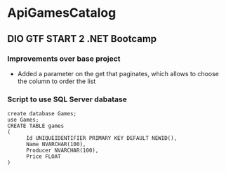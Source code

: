 # ApiGamesCatalog
## DIO GTF START 2 .NET Bootcamp

### Improvements over base project
- Added a parameter on the get that paginates, which allows to choose the column to order the list


### Script to use SQL Server dabatase

```
create database Games; 
use Games;
CREATE TABLE games
(
	  Id UNIQUEIDENTIFIER PRIMARY KEY DEFAULT NEWID(),
	  Name NVARCHAR(100),
	  Producer NVARCHAR(100),
	  Price FLOAT
)

```
